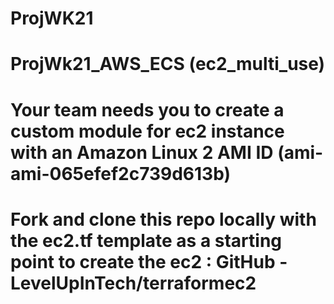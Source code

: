 # ProjWK21

# ProjWk21_AWS_ECS (ec2_multi_use)
# Your team needs you to create a custom module for ec2 instance with an Amazon Linux 2 AMI ID (ami-ami-065efef2c739d613b)
# Fork and clone this repo locally with the ec2.tf template as a starting point to create the ec2 : GitHub - LevelUpInTech/terraformec2
